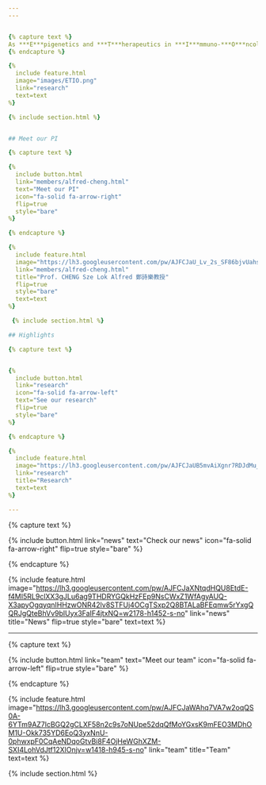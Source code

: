 ```yaml
---
---


{% capture text %}
As ***E***pigenetics and ***T***herapeutics in ***I***mmuno-***O***ncology refer, our laboratory aims at identifying the cause (*etio* in Greek) and solution of cancer therapeutic resistance. On the one hand, we apply the cutting-edge single-cell multi-omics and AI innovation to understand tumor adaptation to immune-checkpoint blockade (ICB) and uncover the epigenetic and transcriptional programs underlying immunotherapeutic resistance. On the other hand, we develop effective and durable combination immunotherapies for clinical translation. A prime example is a novel class I HDAC-targeted epigenetic immunotherapy, which has secured governmental and industrial support to commence a Phase-II clinical trial for hepatocellular carcinoma patients resisting to ICB therapy. Through collaborations with leading experts in the field, our research is expected to have major impact in both basic research and treatment for this fatal cancer.  
{% endcapture %}

{%
  include feature.html
  image="images/ETIO.png"
  link="research"
  text=text
%}

{% include section.html %}


## Meet our PI

{% capture text %}

{%
  include button.html
  link="members/alfred-cheng.html"
  text="Meet our PI"
  icon="fa-solid fa-arrow-right"
  flip=true
  style="bare"
%}

{% endcapture %}

{%
  include feature.html
  image="https://lh3.googleusercontent.com/pw/AJFCJaU_Lv_2s_SF86bjvUahsoALt2FbdRK18-06h0KFH0WwAif716kBmxKPMYb6mJp8AJ5mrOYvt9NJubxKtEnUNJIfGuguOzAz1gwOnKZLRRqrxkU3wM5EOnqUXku73I1yN2EJDYYBdG0NwCducyp7aIE=w2178-h1452-s-no"
  link="members/alfred-cheng.html"
  title="Prof. CHENG Sze Lok Alfred 鄭詩樂教授"
  flip=true
  style="bare"
  text=text
%}

 {% include section.html %}

## Highlights

{% capture text %}


{%
  include button.html
  link="research"
  icon="fa-solid fa-arrow-left"
  text="See our research"
  flip=true
  style="bare"
%}

{% endcapture %}

{%
  include feature.html
  image="https://lh3.googleusercontent.com/pw/AJFCJaUB5mvAiXgnr7RDJdMu_7diWCy6lk2sT5ZYBex5pEiIQE9g7ib_Z3TSEhUE0ee3Qn3Kd6P5qEjBl_q9dNKTb_9e6EZL3d0Ks7cJOafonVWs2rj0NUkQ-UcVeFAPXkjIEDQs1vXXlIwENIX4EsauWML9=w1586-h1058-s-no"
  link="research"
  title="Research"
  text=text
%}

---
```


{% capture text %}

{%
  include button.html
  link="news"
  text="Check our news"
  icon="fa-solid fa-arrow-right"
  flip=true
  style="bare"
%}

{% endcapture %}

{%
  include feature.html
  image="https://lh3.googleusercontent.com/pw/AJFCJaXNtqdHQU8EtdE-f4MI5RL9clXX3gJLu6ag9THDRYGQkHzFEp9NsCWxZ1WfAgyAUQ-X3apyOgqyqnIHHzwONR42lv8STFUj4OCgTSxp2Q8BTALaBFEqmw5rYxgQQRJgQteBhVv9blUyx3FaIF4jtxNQ=w2178-h1452-s-no"
  link="news"
  title="News"
  flip=true
  style="bare"
  text=text
%}

---

{% capture text %}


{%
  include button.html
  link="team"
  text="Meet our team"
  icon="fa-solid fa-arrow-left"
  flip=true
  style="bare"
%}

{% endcapture %}

{%
  include feature.html
  image="https://lh3.googleusercontent.com/pw/AJFCJaWAhq7VA7w2oqQS0A-6YTm9AZ7lcBGQ2gCLXF58n2c9s7oNUpe52dqQfMoYGxsK9mFEO3MDhOM1U-Okk735YD6EoQ3yxNnU-0phwxpF0CqAeNDqoGtvBi8F4OjHeWGhXZM-SXI4LohVdJtf12XlOnjv=w1418-h945-s-no"
  link="team"
  title="Team"
  text=text
%}

{% include section.html %}

